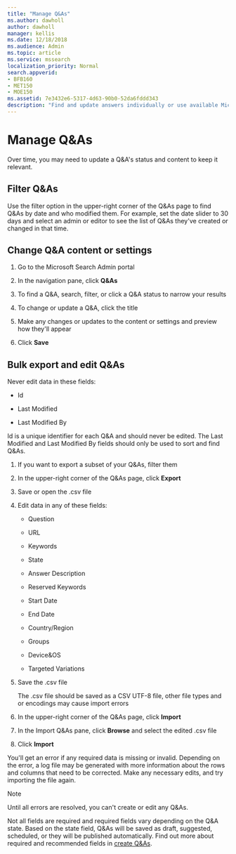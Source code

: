 ```yaml
---
title: "Manage Q&As"
ms.author: dawholl
author: dawholl
manager: kellis
ms.date: 12/18/2018
ms.audience: Admin
ms.topic: article
ms.service: mssearch
localization_priority: Normal
search.appverid:
- BFB160
- MET150
- MOE150
ms.assetid: 7e3432e6-5317-4d63-90b0-52da6fddd343
description: "Find and update answers individually or use available Microsoft Search tools to edit them all at once"
---
```


# Manage Q&As

Over time, you may need to update a Q&A's status and content to keep it relevant.
  
## Filter Q&As

Use the filter option in the upper-right corner of the Q&As page to find Q&As by date and who modified them. For example, set the date slider to 30 days and select an admin or editor to see the list of Q&As they've created or changed in that time.
  
## Change Q&A content or settings

1. Go to the Microsoft Search Admin portal
    
2. In the navigation pane, click **Q&As**
    
3. To find a Q&A, search, filter, or click a Q&A status to narrow your results
    
4. To change or update a Q&A, click the title
    
5. Make any changes or updates to the content or settings and preview how they'll appear
    
6. Click **Save**
    
## Bulk export and edit Q&As

Never edit data in these fields:
  
- Id
    
- Last Modified
    
- Last Modified By
    
Id is a unique identifier for each Q&A and should never be edited. The Last Modified and Last Modified By fields should only be used to sort and find Q&As.
  
1. If you want to export a subset of your Q&As, filter them
    
2. In the upper-right corner of the Q&As page, click **Export**
    
3. Save or open the .csv file
    
4. Edit data in any of these fields:
    
   - Question
    
   - URL
      
   - Keywords
    
   - State
    
   - Answer Description
    
   - Reserved Keywords
    
   - Start Date
    
   - End Date
    
   - Country/Region
    
   - Groups
    
   - Device&amp;OS
    
   - Targeted Variations
    
5. Save the .csv file

    The .csv file should be saved as a CSV UTF-8 file, other file types and or encodings may cause import errors
    
6. In the upper-right corner of the Q&As page, click **Import**
    
7. In the Import Q&As pane, click **Browse** and select the edited .csv file 
    
8. Click **Import**
    
You'll get an error if any required data is missing or invalid. Depending on the error, a log file may be generated with more information about the rows and columns that need to be corrected. Make any necessary edits, and try importing the file again.
  
> [!NOTE]
> Until all errors are resolved, you can't create or edit any Q&As. 
  
Not all fields are required and required fields vary depending on the Q&A state. Based on the state field, Q&As will be saved as draft, suggested, scheduled, or they will be published automatically. Find out more about required and recommended fields in [create Q&As](create-qas.md).

  

